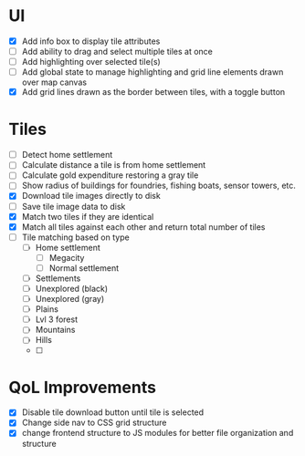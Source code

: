 # UI
- [x] Add info box to display tile attributes
- [ ] Add ability to drag and select multiple tiles at once
- [ ] Add highlighting over selected tile(s)
- [ ] Add global state to manage highlighting and grid line elements drawn over map canvas
- [x] Add grid lines drawn as the border between tiles, with a toggle button

# Tiles
- [ ] Detect home settlement
- [ ] Calculate distance a tile is from home settlement
- [ ] Calculate gold expenditure restoring a gray tile
- [ ] Show radius of buildings for foundries, fishing boats, sensor towers, etc.
- [x] Download tile images directly to disk
- [ ] Save tile image data to disk
- [x] Match two tiles if they are identical
- [x] Match all tiles against each other and return total number of tiles
- [ ] Tile matching based on type
  - [ ] Home settlement
    - [ ] Megacity
    - [ ] Normal settlement
  - [ ] Settlements
  - [ ] Unexplored (black)
  - [ ] Unexplored (gray)
  - [ ] Plains
  - [ ] Lvl 3 forest
  - [ ] Mountains
  - [ ] Hills
  - [ ] 

# QoL Improvements
- [x] Disable tile download button until tile is selected
- [x] Change side nav to CSS grid structure
- [x] change frontend structure to JS modules for better file organization and structure
